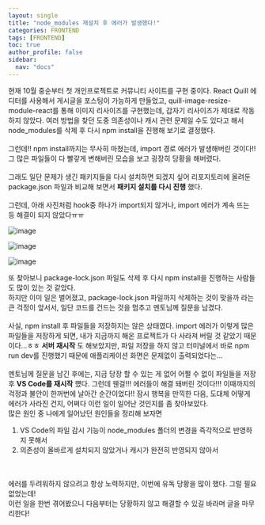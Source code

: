 ```yaml
---
layout: single
title: "node_modules 재설치 후 에러가 발생했다!"
categories: FRONTEND
tags: [FRONTEND]
toc: true
author_profile: false
sidebar:
  nav: "docs"
---
```


현재 10월 중순부터 첫 개인프로젝트로 커뮤니티 사이트를 구현 중이다. React Quill 에디터를 사용해서 게시글을 포스팅이 가능하게 만들었고, quill-image-resize-module-react를 통해 이미지 리사이즈를 구현했는데, 갑자기 리사이즈가 제대로 작동하지 않았다. 여러 방법을 찾던 도중 의존성이나 캐시 관련 문제일 수도 있다고 해서 node_modules를 삭제 후 다시 npm install을 진행해 보기로 결정했다.
<br>
<br>
그런데!! npm install까지는 무사히 마쳤는데, import 경로 에러가 발생해버린 것이다!! 그 많은 파일들이 다 빨갛게 변해버린 모습을 보고 굉장히 당황을 해버렸다.
<br>
<br>
그래도 일단 문제가 생긴 패키지들을 다시 설치하면 되겠지 싶어 리포지토리에 올려둔 package.json 파일과 비교해 보면서 **패키지 설치를 다시 진행** 했다.
<br>
<br>
그런데, 아래 사진처럼 hook중 하나가 import되지 않거나, import 에러가 계속 뜨는 등 해결이 되지 않았다ㅠㅠ
<br>

![image](https://github.com/user-attachments/assets/fbca2a2c-c822-4c9c-93c0-7c7a572da7a2)

![image](https://github.com/user-attachments/assets/13d49335-1d6a-4a6f-9fd6-c88cd6cdb8b3)

![image](https://github.com/user-attachments/assets/cd285ef3-8969-4e57-a84a-7ec5448f240c)

또 찾아보니 package-lock.json 파일도 삭제 후 다시 npm install을 진행하는 사람들도 많이 있는 것 같았다.
<br>하지만 이미 일은 벌어졌고, package-lock.json 파일까지 삭제하는 것이 맞을까 라는 큰 걱정이 앞서서, 일단 코드를 건드는 것을 멈추고 멘토님께 질문을 남겼다.
<br>
<br>
사실, npm install 후 파일들을 저장하지는 않은 상태였다. import 에러가 이렇게 많은 파일들을 저장하게 되면, 내가 지금까지 해온 프로젝트가 다 사라져 버릴 것 같았기 때문이다...ㅎㅎ **서버 재시작** 도 해보았지만, 파일 저장을 하지 않고 터미널에서 바로 npm run dev를 진행했기 때문에 애플리케이션 화면은 문제없이 출력되었다는...
<br>
<br>
멘토님께 질문을 남긴 후에는, 지금 당장 할 수 있는 게 없어 어쩔 수 없이 파일들을 저장 후 **VS Code를 재시작** 헀다. 그런데 웬걸!!! 에러들이 해결 돼버린 것이다!!! 이때까지의 걱정과 불안이 한꺼번에 날아간 순간이었다!! 잠시 행복을 만끽한 다음, 도대체 어떻게 에러가 사라진 건지, 어쩌다 이런 일이 일어난 것인지를 좀 찾아보았다.
<br>
많은 원인 중 나에게 일어났던 원인들을 정리해 보자면
<br>

1. VS Code의 파일 감시 기능이 node_modules 폴더의 변경을 즉각적으로 반영하지 못해서
2. 의존성이 올바르게 설치되지 않았거나 캐시가 완전히 반영되지 않아서

<br>
<br>
에러를 두려워하지 않으려고 항상 노력하지만, 이번에 유독 당황을 많이 했다. 그럴 필요 없었는데!
<br>
이런 일을 한번 겪어봤으니 다음부터는 당황하지 않고 해결할 수 있길 바라며 글을 마무리한다!

